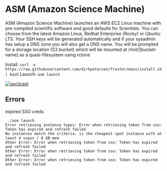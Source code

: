 # ASM (Amazon Science Machine)

ASM (Amazon Science Machine) launches an AWS EC2 Linux machine with pre-compiled scientific software and good defaults for Scientists. You can choose from the latest Amazon Linux, Redhat Enterprise (Rocky) or Ubuntu LTS. Your SSH keys will be generated automatically and if your sysadmin has setup a DNS zone you will also get a DNS name. You will be prompted for a storage location (S3 bucket) which will be mounted at /mnt/[bucket-name] as a quasi-filesystem using rclone

Install: `curl -s https://raw.githubusercontent.com/dirkpetersen/froster/main/install.sh | bash`
Launch: `asm launch`


[![asciicast](https://asciinema.org/a/vvpaBisB9HGFtE13pgHvLL8xB.svg)](https://asciinema.org/a/vvpaBisB9HGFtE13pgHvLL8xB)





## Errors

expired SSO creds 

```
 ./asm launch
Error retrieving instance types: Error when retrieving token from sso: Token has expired and refresh failed
No instances match the criteria. is the cheapest spot instance with at least 4 vcpus / 8 GB mem
Other Error: Error when retrieving token from sso: Token has expired and refresh failed
Other Error: Error when retrieving token from sso: Token has expired and refresh failed
Other Error: Error when retrieving token from sso: Token has expired and refresh failed
```
